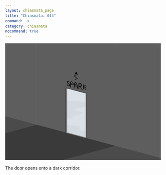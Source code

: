 ```yaml
---
layout: chiasmata_page
title: "Chiasmata: 013"
command: ->
category: chiasmata
nocommand: true
---
```


![013](/chiasmata/images/narrative/011.png)

The door opens onto a dark corridor.